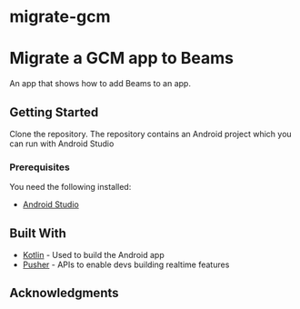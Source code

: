 # migrate-gcm

# Migrate a GCM app to Beams
An app that shows how to add Beams to an app.

## Getting Started

Clone the repository. The repository contains an Android project which you can run with Android Studio
### Prerequisites

You need the following installed:

* [Android Studio](https://developer.android.com/studio)

## Built With

* [Kotlin](http://kotlinlang.org) - Used to build the Android app
* [Pusher](https://pusher.com/) - APIs to enable devs building realtime features

## Acknowledgments
